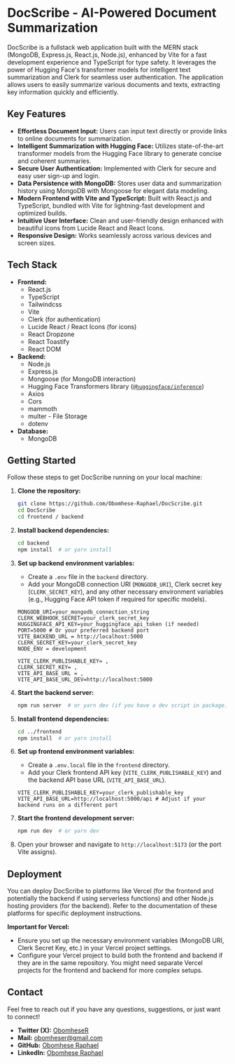 # DocScribe - AI-Powered Document Summarization

DocScribe is a fullstack web application built with the MERN stack (MongoDB, Express.js, React.js, Node.js), enhanced by Vite for a fast development experience and TypeScript for type safety. It leverages the power of Hugging Face's transformer models for intelligent text summarization and Clerk for seamless user authentication. The application allows users to easily summarize various documents and texts, extracting key information quickly and efficiently.

## Key Features

* **Effortless Document Input:** Users can input text directly or provide links to online documents for summarization.
* **Intelligent Summarization with Hugging Face:** Utilizes state-of-the-art transformer models from the Hugging Face library to generate concise and coherent summaries.
* **Secure User Authentication:** Implemented with Clerk for secure and easy user sign-up and login.
* **Data Persistence with MongoDB:** Stores user data and summarization history using MongoDB with Mongoose for elegant data modeling.
* **Modern Frontend with Vite and TypeScript:** Built with React.js and TypeScript, bundled with Vite for lightning-fast development and optimized builds.
* **Intuitive User Interface:** Clean and user-friendly design enhanced with beautiful icons from Lucide React and React Icons.
* **Responsive Design:** Works seamlessly across various devices and screen sizes.

## Tech Stack

* **Frontend:**
    * React.js
    * TypeScript
    * Tailwindcss
    * Vite
    * Clerk (for authentication)
    * Lucide React / React Icons (for icons)
    * React Dropzone
    * React Toastify
    * React DOM
* **Backend:**
    * Node.js
    * Express.js
    * Mongoose (for MongoDB interaction)
    * Hugging Face Transformers library ([`@huggingface/inference`](https://huggingface.co/docs/inference-api/js-client))
    * Axios
    * Cors
    * mammoth
    * multer - File Storage
    * dotenv
* **Database:**
    * MongoDB

## Getting Started

Follow these steps to get DocScribe running on your local machine:

1.  **Clone the repository:**
    ```bash
    git clone https://github.com/Obomhese-Raphael/DocScribe.git
    cd DocScribe
    cd frontend / backend
    ```

2.  **Install backend dependencies:**
    ```bash
    cd backend
    npm install  # or yarn install
    ```

3.  **Set up backend environment variables:**
    * Create a `.env` file in the `backend` directory.
    * Add your MongoDB connection URI (`MONGODB_URI`), Clerk secret key (`CLERK_SECRET_KEY`), and any other necessary environment variables (e.g., Hugging Face API token if required for specific models).
    ```env - Backend
    MONGODB_URI=your_mongodb_connection_string
    CLERK_WEBHOOK_SECRET=your_clerk_secret_key
    HUGGINGFACE_API_KEY=your_huggingface_api_token (if needed)
    PORT=5000 # Or your preferred backend port
    VITE_BACKEND_URL = http://localhost:5000
    CLERK_SECRET_KEY=your_clerk_secret_key
    NODE_ENV = development
    ```

    ```env - Frontend
    VITE_CLERK_PUBLISHABLE_KEY= ,
    CLERK_SECRET_KEY= ,
    VITE_API_BASE_URL = ,
    VITE_API_BASE_URL_DEV=http://localhost:5000
    ```

4.  **Start the backend server:**
    ```bash
    npm run server  # or yarn dev (if you have a dev script in package.json)
    ```

5.  **Install frontend dependencies:**
    ```bash
    cd ../frontend
    npm install  # or yarn install
    ```

6.  **Set up frontend environment variables:**
    * Create a `.env.local` file in the `frontend` directory.
    * Add your Clerk frontend API key (`VITE_CLERK_PUBLISHABLE_KEY`) and the backend API base URL (`VITE_API_BASE_URL`).
    ```env
    VITE_CLERK_PUBLISHABLE_KEY=your_clerk_publishable_key
    VITE_API_BASE_URL=http://localhost:5000/api # Adjust if your backend runs on a different port
    ```

7.  **Start the frontend development server:**
    ```bash
    npm run dev  # or yarn dev
    ```

8.  Open your browser and navigate to `http://localhost:5173` (or the port Vite assigns).

## Deployment

You can deploy DocScribe to platforms like Vercel (for the frontend and potentially the backend if using serverless functions) and other Node.js hosting providers (for the backend). Refer to the documentation of these platforms for specific deployment instructions.

**Important for Vercel:**

* Ensure you set up the necessary environment variables (MongoDB URI, Clerk Secret Key, etc.) in your Vercel project settings.
* Configure your Vercel project to build both the frontend and backend if they are in the same repository. You might need separate Vercel projects for the frontend and backend for more complex setups.

## Contact

Feel free to reach out if you have any questions, suggestions, or just want to connect!

* **Twitter (X):** [ObomheseR](https://x.com/ObomheseR?t=uFit-R7ov-RwEXjtazS0Q&s=09)
* **Mail:** [obomheser@gmail.com](mailto:obomheser@gmail.com)
* **GitHub:** [Obomhese Raphael](https://github.com/Obomhese-Raphael)
* **LinkedIn:** [Obomhese Raphael](https://www.linkedin.com/in/obomheser?utm_source=share&utm_campaign=share_via&utm_content=profile&utm_medium=android_app)
